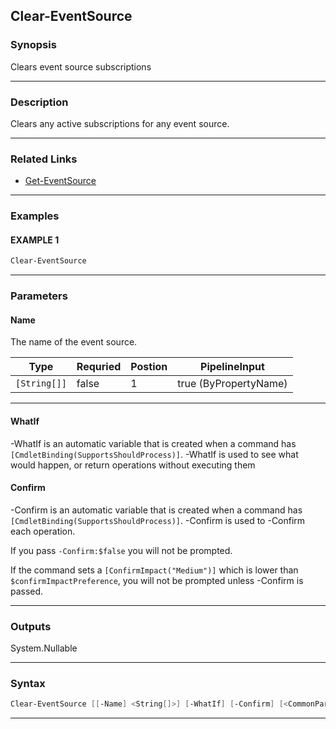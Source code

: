 
Clear-EventSource
-----------------
### Synopsis
Clears event source subscriptions

---
### Description

Clears any active subscriptions for any event source.

---
### Related Links
* [Get-EventSource](Get-EventSource.md)
---
### Examples
#### EXAMPLE 1
```PowerShell
Clear-EventSource
```

---
### Parameters
#### **Name**

The name of the event source.



|Type            |Requried|Postion|PipelineInput        |
|----------------|--------|-------|---------------------|
|```[String[]]```|false   |1      |true (ByPropertyName)|
---
#### **WhatIf**
-WhatIf is an automatic variable that is created when a command has ```[CmdletBinding(SupportsShouldProcess)]```.
-WhatIf is used to see what would happen, or return operations without executing them
#### **Confirm**
-Confirm is an automatic variable that is created when a command has ```[CmdletBinding(SupportsShouldProcess)]```.
-Confirm is used to -Confirm each operation.
    
If you pass ```-Confirm:$false``` you will not be prompted.
    
    
If the command sets a ```[ConfirmImpact("Medium")]``` which is lower than ```$confirmImpactPreference```, you will not be prompted unless -Confirm is passed.

---
### Outputs
System.Nullable


---
### Syntax
```PowerShell
Clear-EventSource [[-Name] <String[]>] [-WhatIf] [-Confirm] [<CommonParameters>]
```
---



